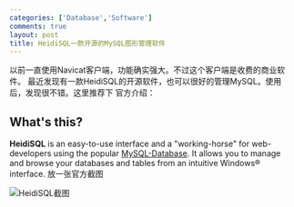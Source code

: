 ```yaml
---
categories: ['Database','Software']
comments: true
layout: post
title: HeidiSQL一款开源的MySQL图形管理软件
---
```

以前一直使用Navicat客户端，功能确实强大。不过这个客户端是收费的商业软件。
最近发现有一款HeidiSQL的开源软件，也可以很好的管理MySQL。使用后，发现很不错。这里推荐下
官方介绍：
<h2>What's this?</h2>
<strong>HeidiSQL</strong> is an easy-to-use interface and a "working-horse" for web-developers using the popular <a href="http://www.mysql.com/">MySQL-Database</a>. It allows you to manage and browse your databases and tables from an intuitive Windows® interface.
放一张官方截图

![HeidiSQL截图](http://farm9.staticflickr.com/8532/8514908842_dc927b15ef_z.jpg)
